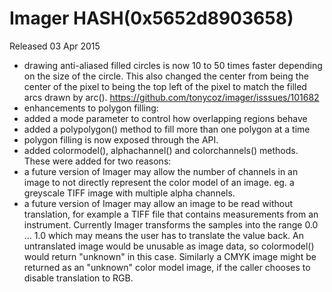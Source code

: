 # Imager HASH(0x5652d8903658)

Released 03 Apr 2015

- drawing anti-aliased filled circles is now 10 to 50 times faster depending on the size of the circle. This also changed the center from being the center of the pixel to being the top left of the pixel to match the filled arcs drawn by arc(). https://github.com/tonycoz/imager/isssues/101682 
- enhancements to polygon filling: 
- added a mode parameter to control how overlapping regions behave 
- added a polypolygon() method to fill more than one polygon at a time 
- polygon filling is now exposed through the API. 
- added colormodel(), alphachannel() and colorchannels() methods. These were added for two reasons: 
- a future version of Imager may allow the number of channels in an image to not directly represent the color model of an image. eg. a greyscale TIFF image with multiple alpha channels. 
- a future version of Imager may allow an image to be read without translation, for example a TIFF file that contains measurements from an instrument. Currently Imager transforms the samples into the range 0.0 ... 1.0 which may means the user has to translate the value back. An untranslated image would be unusable as image data, so colormodel() would return "unknown" in this case. Similarly a CMYK image might be returned as an "unknown" color model image, if the caller chooses to disable translation to RGB.